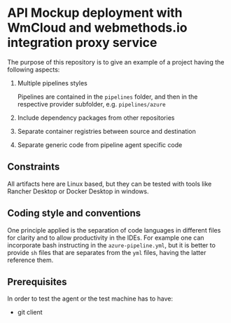 # API Mockup deployment with WmCloud and webmethods.io integration proxy service

The purpose of this repository is to give an example of a project having the following aspects:

1. Multiple pipelines styles

   Pipelines are contained in the `pipelines` folder, and then in the respective provider subfolder, e.g. `pipelines/azure`

2. Include dependency packages from other repositories
3. Separate container registries between source and destination
4. Separate generic code from pipeline agent specific code

## Constraints

All artifacts here are Linux based, but they can be tested with tools like Rancher Desktop or Docker Desktop in windows.

## Coding style and conventions

One principle applied is the separation of code languages in different files for clarity and to allow productivity in the IDEs. For example one can incorporate bash instructing in the `azure-pipeline.yml`, but it is better to provide `sh` files that are separates from the `yml` files, having the latter reference them.

## Prerequisites

In order to test the agent or the test machine has to have:

- git client

